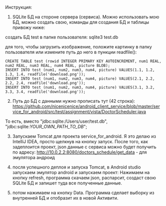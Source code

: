 Инструкция:

1. SQLite БД на стороне сервера (сервиса). Можно использовать мою БД, можно создать свою, команды для создания БД и таблицы привожу ниже:

создать БД test в папке пользователя:
	sqlite3 test.db

для того, чтобы загрузить изображение, положите картинку в папку пользователя или измените путь до него в пункции readfile():

	CREATE TABLE test (rowid INTEGER PRIMARY KEY AUTOINCREMENT, num1 REAL, num2 REAL, num3 REAL, num4 REAL, picture BLOB);
	INSERT INTO test (num1, num2, num3, num4, picture) VALUES(1.1, 1.2, 1.3, 1.4, readfile('download.png'));
	INSERT INTO test (num1, num2, num3, num4, picture) VALUES(2.1, 2.2, 2.2, 2.4, readfile('download.png'));
	INSERT INTO test (num1, num2, num3, num4, picture) VALUES(3.1, 3.2, 3.3, 3.4, readfile('download.png'));


2. Путь до БД с данными нужно прописать тут (42 строка):
https://github.com/nicenicenice/android_client_service/blob/master/service_for_android/src/test/assignment/vista/DoctorScheduler.java

То есть, вместо "jdbc:sqlite:/Users/user/test.db", "jdbc:sqlite:*YOUR_OWN_PATH_TO_DB*";

3. Запускаем Tomcat для проекта service_for_android. 
Я это делаю из IntelliJ IDEA, просто щелкнув на кнопку запуск. 
После того, как задеплоится проект, json данные с сервиса можно будет получить по адресу:
http://10.0.2.2:8080/doctors_schedule/get_data - для эмулятора андроид

4. посля успешного деплоя и запуска Tomcat, в Android studio запускаем эмулятор android и запускаем проект:
Нажимаем на кнопку refresh, программа скачаем json, распарсит, создаст свою SQLite БД и запишет туда все полученные данные.

5. потом нажимаем на кнопку Data. 
Программа сделает выборку из внутренней БД и отобразит их в новой Активити.
